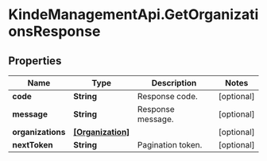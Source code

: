 # KindeManagementApi.GetOrganizationsResponse

## Properties

Name | Type | Description | Notes
------------ | ------------- | ------------- | -------------
**code** | **String** | Response code. | [optional] 
**message** | **String** | Response message. | [optional] 
**organizations** | [**[Organization]**](Organization.md) |  | [optional] 
**nextToken** | **String** | Pagination token. | [optional] 


